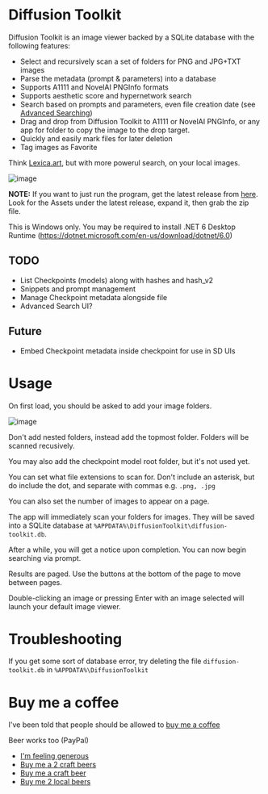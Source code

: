 # Diffusion Toolkit

Diffusion Toolkit is an image viewer backed by a SQLite database with the following features:

* Select and recursively scan a set of folders for PNG and JPG+TXT images 
* Parse the metadata (prompt & parameters) into a database
* Supports A1111 and NovelAI PNGInfo formats
* Supports aesthetic score and hypernetwork search
* Search based on prompts and parameters, even file creation date (see [Advanced Searching](#advanced-searching))
* Drag and drop from Diffusion Toolkit to A1111 or NovelAI PNGInfo, or any app for folder to copy the image to the drop target.
* Quickly and easily mark files for later deletion
* Tag images as Favorite

Think [Lexica.art](https://lexica.art/), but with more powerul search, on your local images.

![image](https://user-images.githubusercontent.com/1910659/205200866-cac98b62-658c-4908-a188-09870d13acae.png)

**NOTE:** If you want to just run the program, get the latest release from [here](https://github.com/RupertAvery/DiffusionToolkit/releases). Look for the Assets under the latest release, expand it, then grab the zip file.

This is Windows only. You may be required to install .NET 6 Desktop Runtime (https://dotnet.microsoft.com/en-us/download/dotnet/6.0)

## TODO

* List Checkpoints (models) along with hashes and hash_v2
* Snippets and prompt management
* Manage Checkpoint metadata alongside file
* Advanced Search UI?

## Future

* Embed Checkpoint metadata inside checkpoint for use in SD UIs

# Usage

On first load, you should be asked to add your image folders.

![image](https://user-images.githubusercontent.com/1910659/205201001-de9cfd43-554a-447c-bba4-36f674eb0c54.png)

Don't add nested folders, instead add the topmost folder. Folders will be scanned recusively.

You may also add the checkpoint model root folder, but it's not used yet.

You can set what file extensions to scan for. Don't include an asterisk, but do include the dot, and separate with commas e.g. `.png, .jpg`

You can also set the number of images to appear on a page.

The app will immediately scan your folders for images. They will be saved into a SQLite database at `%APPDATA%\DiffusionToolkit\diffusion-toolkit.db`.

After a while, you will get a notice upon completion. You can now begin searching via prompt.

Results are paged. Use the buttons at the bottom of the page to move between pages.

Double-clicking an image or pressing Enter with an image selected will launch your default image viewer.



# Troubleshooting

If you get some sort of database error, try deleting the file `diffusion-toolkit.db` in `%APPDATA%\DiffusionToolkit`

# Buy me a coffee

I've been told that people should be allowed to [buy me a coffee](https://www.buymeacoffee.com/rupertavery)

Beer works too (PayPal)

* [I'm feeling generous](https://www.paypal.me/rupertavery/25.00?locale.x=en_US)
* [Buy me a 2 craft beers](https://www.paypal.me/rupertavery/10.00?locale.x=en_US)
* [Buy me a craft beer](https://www.paypal.me/rupertavery/5.00?locale.x=en_US)
* [Buy me 2 local beers](https://www.paypal.me/rupertavery/3.00?locale.x=en_US)
